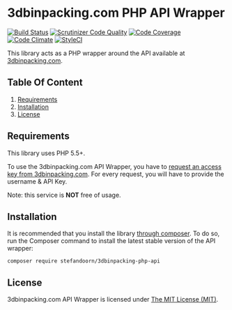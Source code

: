 # 3dbinpacking.com PHP API Wrapper

[![Build Status](https://api.travis-ci.org/stefandoorn/3dbinpacking-php-api.svg?branch=master)](https://travis-ci.org/stefandoorn/3dbinpacking-php-api)
[![Scrutinizer Code Quality](https://scrutinizer-ci.com/g/stefandoorn/3dbinpacking-php-api/badges/quality-score.png?b=master)](https://scrutinizer-ci.com/g/stefandoorn/3dbinpacking-php-api/?branch=master)
[![Code Coverage](https://scrutinizer-ci.com/g/stefandoorn/3dbinpacking-php-api/badges/coverage.png?b=master)](https://scrutinizer-ci.com/g/stefandoorn/3dbinpacking-php-api/?branch=master)
[![Code Climate](https://codeclimate.com/github/stefandoorn/3dbinpacking-php-api/badges/gpa.svg)](https://codeclimate.com/github/stefandoorn/3dbinpacking-php-api)
[![StyleCI](https://styleci.io/repos/45122563/shield)](https://styleci.io/repos/45122563)

This library acts as a PHP wrapper around the API available at [3dbinpacking.com](http://www.3dbinpacking.com).

## Table Of Content

1. [Requirements](#requirements)
2. [Installation](#installation)
3. [License](#license-section)

<a name="requirements"></a>
## Requirements

This library uses PHP 5.5+.

To use the 3dbinpacking.com API Wrapper, you have to [request an access key from 3dbinpacking.com](http://www.3dbinpacking.com). For every request,
you will have to provide the username & API Key.

Note: this service is **NOT** free of usage.

<a name="installation"></a>
## Installation

It is recommended that you install the library [through composer](http://getcomposer.org/). To do so,
run the Composer command to install the latest stable version of the API wrapper:

```shell
composer require stefandoorn/3dbinpacking-php-api
```

<a name="license-section"></a>
## License

3dbinpacking.com API Wrapper is licensed under [The MIT License (MIT)](LICENSE).
